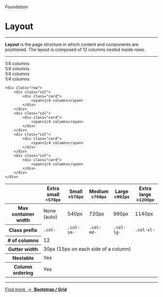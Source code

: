 <h6 class="text-muted text-uppercase">Foundation</h6>
<h1 class="h3 font-secondary">Layout</h1>
<hr class="border-bottom my-5">

<p class="font-primary">
    <strong class="font-weight-600">Layout</strong> is the page structure in which content and components are positioned. The layout is composed of 12 columns nested inside rows.
</p>
<hr class="border-bottom my-5">

<div class="container box">
  <div class="row">
    <div class="col">
      <div class="card text-center">
        <span>1/4 columns</span>
      </div>
    </div>
    <div class="col">
      <div class="card text-center">
        <span>1/4 columns</span>
      </div>
    </div>
    <div class="col">
      <div class="card text-center">
        <span>1/4 columns</span>
      </div>
    </div>
    <div class="col">
      <div class="card text-center">
        <span>1/4 columns</span>
      </div>
    </div>
  </div>
</div>

    <div class="row">
        <div class="col">
            <div class="card">
                <span>1/4 columns</span>
            </div>
        </div>
        <div class="col">
            <div class="card">
                <span>1/4 columns</span>
            </div>
        </div>
        <div class="col">
            <div class="card">
                <span>1/4 columns</span>
            </div>
        </div>
        <div class="col">
            <div class="card">
                <span>1/4 columns</span>
            </div>
        </div>
    </div>

<table class="table table-bordered table-striped">
    <thead>
        <tr>
            <th></th>
            <th class="text-center">
            Extra small<br>
            <small>&lt;576px</small>
            </th>
            <th class="text-center">
            Small<br>
            <small>≥576px</small>
            </th>
            <th class="text-center">
            Medium<br>
            <small>≥768px</small>
            </th>
            <th class="text-center">
            Large<br>
            <small>≥992px</small>
            </th>
            <th class="text-center">
            Extra large<br>
            <small>≥1200px</small>
            </th>
        </tr>
    </thead>
    <tbody>
        <tr>
            <th class="text-nowrap" scope="row">Max container width</th>
            <td>None (auto)</td>
            <td>540px</td>
            <td>720px</td>
            <td>960px</td>
            <td>1140px</td>
        </tr>
        <tr>
            <th class="text-nowrap" scope="row">Class prefix</th>
            <td><code>.col-</code></td>
            <td><code>.col-sm-</code></td>
            <td><code>.col-md-</code></td>
            <td><code>.col-lg-</code></td>
            <td><code>.col-xl-</code></td>
        </tr>
        <tr>
            <th class="text-nowrap" scope="row"># of columns</th>
            <td colspan="5">12</td>
        </tr>
        <tr>
            <th class="text-nowrap" scope="row">Gutter width</th>
            <td colspan="5">30px (15px on each side of a column)</td>
        </tr>
        <tr>
            <th class="text-nowrap" scope="row">Nestable</th>
            <td colspan="5">Yes</td>
        </tr>
        <tr>
            <th class="text-nowrap" scope="row">Column ordering</th>
            <td colspan="5">Yes</td>
        </tr>
    </tbody>
</table>

<hr class="border-bottom">

<div class="alert alert-primary p-4" role="alert">
    <a href="https://getbootstrap.com/docs/4.4/layout/grid/" target="blank">
        Find more &nbsp;→&nbsp; <strong class="test-primary underline">Bootstrap / Grid</strong>
    </a>
</div>

